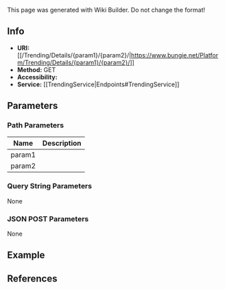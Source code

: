 <span class="wiki-builder">This page was generated with Wiki Builder. Do not change the format!</span>

## Info

* **URI:** [[/Trending/Details/{param1}/{param2}/|https://www.bungie.net/Platform/Trending/Details/{param1}/{param2}/]]
* **Method:** GET
* **Accessibility:**
* **Service:** [[TrendingService|Endpoints#TrendingService]]

## Parameters
### Path Parameters
Name | Description
---- | -----------
param1 | 
param2 | 

### Query String Parameters
None

### JSON POST Parameters
None

## Example

## References
